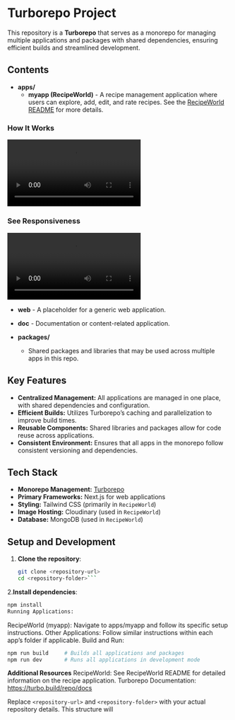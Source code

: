 # Turborepo Project

This repository is a **Turborepo** that serves as a monorepo for managing multiple applications and packages with shared dependencies, ensuring efficient builds and streamlined development.

## Contents

- **apps/**
  - **myapp (RecipeWorld)** - A recipe management application where users can explore, add, edit, and rate recipes. See the [RecipeWorld README](apps/myapp/README.md) for more details.

### How It Works  
<video src="./apps/myapp/public/video/RecipeWorld.mp4" controls width="60%"></video>  

### See Responsiveness  
<video src="./apps/myapp/public/video/RecipeWorldResponsive2.mp4" controls width="60%"></video>

  - **web** - A placeholder for a generic web application.
  - **doc** - Documentation or content-related application.

- **packages/**
  - Shared packages and libraries that may be used across multiple apps in this repo.

## Key Features

- **Centralized Management:** All applications are managed in one place, with shared dependencies and configuration.
- **Efficient Builds:** Utilizes Turborepo’s caching and parallelization to improve build times.
- **Reusable Components:** Shared libraries and packages allow for code reuse across applications.
- **Consistent Environment:** Ensures that all apps in the monorepo follow consistent versioning and dependencies.

## Tech Stack

- **Monorepo Management:** [Turborepo](https://turbo.build/repo)
- **Primary Frameworks:** Next.js for web applications
- **Styling:** Tailwind CSS (primarily in `RecipeWorld`)
- **Image Hosting:** Cloudinary (used in `RecipeWorld`)
- **Database:** MongoDB (used in `RecipeWorld`)

## Setup and Development

1. **Clone the repository**:
   ```bash
   git clone <repository-url>
   cd <repository-folder>```


2.**Install dependencies**:

```bash
npm install
Running Applications:
```
RecipeWorld (myapp): Navigate to apps/myapp and follow its specific setup instructions.
Other Applications: Follow similar instructions within each app’s folder if applicable.
Build and Run:

```bash
npm run build     # Builds all applications and packages
npm run dev       # Runs all applications in development mode
```
**Additional Resources**
RecipeWorld: See RecipeWorld README for detailed information on the recipe application.
Turborepo Documentation: https://turbo.build/repo/docs

Replace `<repository-url>` and `<repository-folder>` with your actual repository details. This structure will
